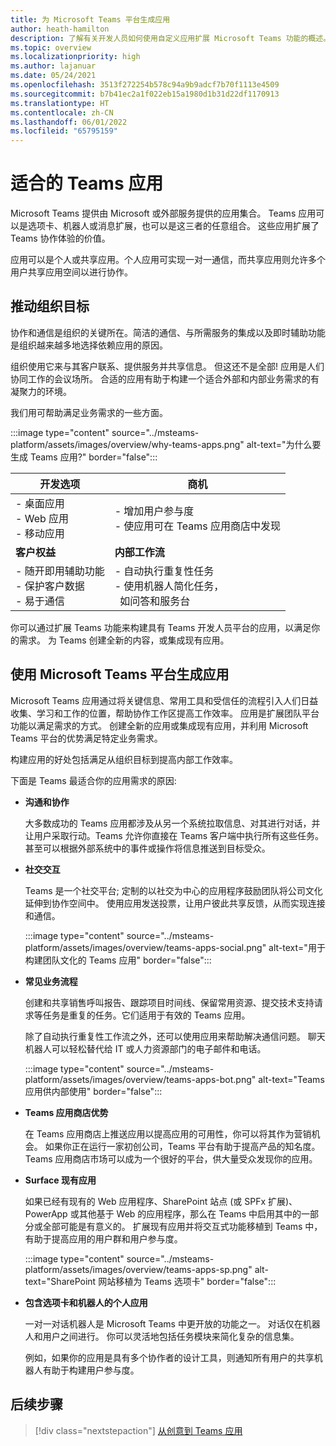 ```yaml
---
title: 为 Microsoft Teams 平台生成应用
author: heath-hamilton
description: 了解有关开发人员如何使用自定义应用扩展 Microsoft Teams 功能的概述。
ms.topic: overview
ms.localizationpriority: high
ms.author: lajanuar
ms.date: 05/24/2021
ms.openlocfilehash: 3513f272254b578c94a9b9adcf7b70f1113e4509
ms.sourcegitcommit: b7b41ec2a1f022eb15a1980d1b31d22df1170913
ms.translationtype: HT
ms.contentlocale: zh-CN
ms.lasthandoff: 06/01/2022
ms.locfileid: "65795159"
---
```

# <a name="teams-app-that-fits"></a>适合的 Teams 应用

Microsoft Teams 提供由 Microsoft 或外部服务提供的应用集合。 Teams 应用可以是选项卡、机器人或消息扩展，也可以是这三者的任意组合。 这些应用扩展了 Teams 协作体验的价值。

应用可以是个人或共享应用。个人应用可实现一对一通信，而共享应用则允许多个用户共享应用空间以进行协作。

## <a name="driving-organizational-goals"></a>推动组织目标

协作和通信是组织的关键所在。简洁的通信、与所需服务的集成以及即时辅助功能是组织越来越多地选择依赖应用的原因。

组织使用它来与其客户联系、提供服务并共享信息。 但这还不是全部! 应用是人们协同工作的会议场所。 合适的应用有助于构建一个适合外部和内部业务需求的有凝聚力的环境。

我们用可帮助满足业务需求的一些方面。

:::image type="content" source="../msteams-platform/assets/images/overview/why-teams-apps.png" alt-text="为什么要生成 Teams 应用?" border="false":::

| **开发选项** | **商机** |
| --- | --- |
| - 桌面应用 <br> - Web 应用 <br> - 移动应用 | - 增加用户参与度 <br> - 使应用可在 Teams 应用商店中发现 |
| **客户权益** | **内部工作流** |
| - 随开即用辅助功能 <br> - 保护客户数据 <br> - 易于通信 | - 自动执行重复性任务 <br> - 使用机器人简化任务， <br> &nbsp;&nbsp;如问答和服务台 |

你可以通过扩展 Teams 功能来构建具有 Teams 开发人员平台的应用，以满足你的需求。 为 Teams 创建全新的内容，或集成现有应用。

## <a name="build-apps-with-microsoft-teams-platform"></a>使用 Microsoft Teams 平台生成应用

Microsoft Teams 应用通过将关键信息、常用工具和受信任的流程引入人们日益收集、学习和工作的位置，帮助协作工作区提高工作效率。 应用是扩展团队平台功能以满足需求的方式。 创建全新的应用或集成现有应用，并利用 Microsoft Teams 平台的优势满足特定业务需求。

构建应用的好处包括满足从组织目标到提高内部工作效率。

下面是 Teams 最适合你的应用需求的原因:

- **沟通和协作**

    大多数成功的 Teams 应用都涉及从另一个系统拉取信息、对其进行对话，并让用户采取行动。Teams 允许你直接在 Teams 客户端中执行所有这些任务。甚至可以根据外部系统中的事件或操作将信息推送到目标受众。

- **社交交互**

    Teams 是一个社交平台; 定制的以社交为中心的应用程序鼓励团队将公司文化延伸到协作空间中。 使用应用发送投票，让用户彼此共享反馈，从而实现连接和通信。

    :::image type="content" source="../msteams-platform/assets/images/overview/teams-apps-social.png" alt-text="用于构建团队文化的 Teams 应用" border="false":::

- **常见业务流程**

    创建和共享销售呼叫报告、跟踪项目时间线、保留常用资源、提交技术支持请求等任务是重复的任务。它们适用于有效的 Teams 应用。

    除了自动执行重复性工作流之外，还可以使用应用来帮助解决通信问题。 聊天机器人可以轻松替代给 IT 或人力资源部门的电子邮件和电话。

    :::image type="content" source="../msteams-platform/assets/images/overview/teams-apps-bot.png" alt-text="Teams 应用供内部使用" border="false":::

- **Teams 应用商店优势**

    在 Teams 应用商店上推送应用以提高应用的可用性，你可以将其作为营销机会。 如果你正在运行一家初创公司，Teams 平台有助于提高产品的知名度。 Teams 应用商店市场可以成为一个很好的平台，供大量受众发现你的应用。

- **Surface 现有应用**

    如果已经有现有的 Web 应用程序、SharePoint 站点 (或 SPFx 扩展)、PowerApp 或其他基于 Web 的应用程序，那么在 Teams 中启用其中的一部分或全部可能是有意义的。 扩展现有应用并将交互式功能移植到 Teams 中，有助于提高应用的用户群和用户参与度。

    :::image type="content" source="../msteams-platform/assets/images/overview/teams-apps-sp.png" alt-text="SharePoint 网站移植为 Teams 选项卡" border="false":::

- **包含选项卡和机器人的个人应用**

    一对一对话机器人是 Microsoft Teams 中更开放的功能之一。 对话仅在机器人和用户之间进行。 你可以灵活地包括任务模块来简化复杂的信息集。

    例如，如果你的应用是具有多个协作者的设计工具，则通知所有用户的共享机器人有助于构建用户参与度。

## <a name="next-step"></a>后续步骤

> [!div class="nextstepaction"]
> [从创意到 Teams 应用](overview-story.md)
